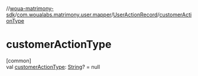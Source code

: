 //[woua-matrimony-sdk](../../../index.md)/[com.woualabs.matrimony.user.mapper](../index.md)/[UserActionRecord](index.md)/[customerActionType](customer-action-type.md)

# customerActionType

[common]\
val [customerActionType](customer-action-type.md): [String](https://kotlinlang.org/api/latest/jvm/stdlib/kotlin/-string/index.html)? = null
